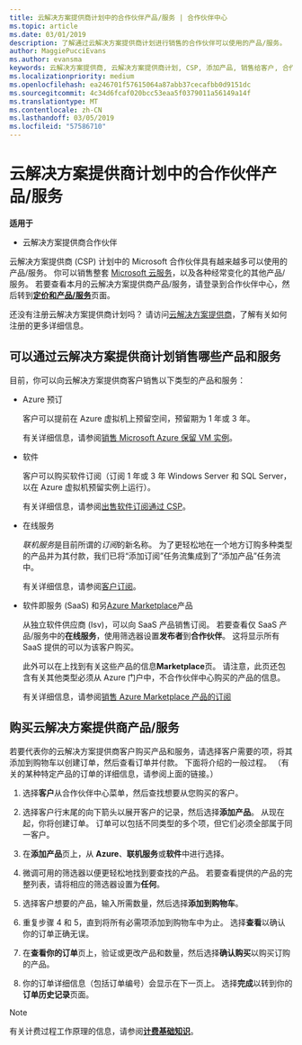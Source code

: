 ```yaml
---
title: 云解决方案提供商计划中的合作伙伴产品/服务 | 合作伙伴中心
ms.topic: article
ms.date: 03/01/2019
description: 了解通过云解决方案提供商计划进行销售的合作伙伴可以使用的产品/服务。
author: MaggiePucciEvans
ms.author: evansma
keywords: 云解决方案提供商, 云解决方案提供商计划, CSP, 添加产品, 销售给客户, 合作伙伴产品/服务, 云解决方案提供商产品/服务, 基于云的服务, Azure, Office 365, Dynamics, 云解决方案提供商合作伙伴, 在云解决方案提供商计划中销售, Azure RI, Azure 虚拟机预留实例, Azure 预订, 在线服务, 订阅软件, AHUB, Azure 上的 SQL Server, Azure 上的 Windows Server, 客户订阅
ms.localizationpriority: medium
ms.openlocfilehash: ea246701f57615064a87abb37cecafbb0d9151dc
ms.sourcegitcommit: 4c34d6fcaf020bcc53eaa5f0379011a56149a14f
ms.translationtype: MT
ms.contentlocale: zh-CN
ms.lasthandoff: 03/05/2019
ms.locfileid: "57586710"
---
```

# <a name="partner-offers-in-the-cloud-solution-provider-program"></a>云解决方案提供商计划中的合作伙伴产品/服务 

**适用于**

-  云解决方案提供商合作伙伴

云解决方案提供商 (CSP) 计划中的 Microsoft 合作伙伴具有越来越多可以使用的产品/服务。 你可以销售整套 [Microsoft 云服务](https://partner.microsoft.com/cloud-solution-provider/products-and-services)，以及各种经常变化的其他产品/服务。 若要查看本月的云解决方案提供商产品/服务，请登录到合作伙伴中心，然后转到[**定价和产品/服务**](https://partnercenter.microsoft.com/pcv/sales)页面。  

还没有注册云解决方案提供商计划吗？ 请访问[云解决方案提供商](https://partner.microsoft.com/cloud-solution-provider)，了解有关如何注册的更多详细信息。 

## <a name="what-you-can-sell-through-csp"></a>可以通过云解决方案提供商计划销售哪些产品和服务

目前，你可以向云解决方案提供商客户销售以下类型的产品和服务：

- Azure 预订<br> 

    客户可以提前在 Azure 虚拟机上预留空间，预留期为 1 年或 3 年。<br>
    
    有关详细信息，请参阅[销售 Microsoft Azure 保留 VM 实例](azure-reservations.md)。

- 软件<br>

    客户可以购买软件订阅（订阅 1 年或 3 年 Windows Server 和 SQL Server，以在 Azure 虚拟机预留实例上运行）。<br>
 
    有关详细信息，请参阅[出售软件订阅通过 CSP](csp-software-subscriptions.md)。  

- 在线服务<br>

    *联机服务*是目前所谓的*订阅*的新名称。 为了更轻松地在一个地方订购多种类型的产品并为其付款，我们已将“添加订阅”任务流集成到了“添加产品”任务流中。<br>
    
    有关详细信息，请参阅[客户订阅](customer-subscriptions.md)。

- 软件即服务 (SaaS) 和另[Azure Marketplace](https://azuremarketplace.microsoft.com/marketplace)产品<br>

    从独立软件供应商 (Isv)，可以向 SaaS 产品销售订阅。 若要查看仅 SaaS 产品/服务中的**在线服务**，使用筛选器设置**发布者**到**合作伙伴**。 这将显示所有 SaaS 提供的可以为该客户购买。<br>
    
    此外可以在上找到有关这些产品的信息**Marketplace**页。 请注意，此页还包含有关其他类型必须从 Azure 门户中，不合作伙伴中心购买的产品的信息。<br>

    有关详细信息，请参阅[销售 Azure Marketplace 产品的订阅](sell-marketplace-products.md)


## <a name="buy-csp-offers"></a>购买云解决方案提供商产品/服务

若要代表你的云解决方案提供商客户购买产品和服务，请选择客户需要的项，将其添加到购物车以创建订单，然后查看订单并付款。 下面将介绍的一般过程。 （有关的某种特定产品的订单的详细信息，请参阅上面的链接。）

1. 选择**客户**从合作伙伴中心菜单，然后查找想要从您购买的客户。 

2. 选择客户行末尾的向下箭头以展开客户的记录，然后选择**添加产品**。 从现在起，你将创建订单。 订单可以包括不同类型的多个项，但它们必须全部属于同一客户。

3. 在**添加产品**页上，从 **Azure**、**联机服务**或**软件**中进行选择。

4. 微调可用的筛选器以便更轻松地找到要查找的产品。 若要查看提供的产品的完整列表，请将相应的筛选器设置为**任何**。 

5. 选择客户想要的产品，输入所需数量，然后选择**添加到购物车**。

6. 重复步骤 4 和 5，直到将所有必需项添加到购物车中为止。 选择**查看**以确认你的订单正确无误。  

7. 在**查看你的订单**页上，验证或更改产品和数量，然后选择**确认购买**以购买订购的产品。 

8. 你的订单详细信息（包括订单编号）会显示在下一页上。 选择**完成**以转到你的**订单历史记录**页面。 

> [!NOTE]
> 有关计费过程工作原理的信息，请参阅[**计费基础知识**](https://docs.microsoft.com/en-us/partner-center/billing-basics)。



